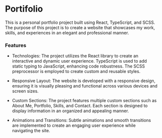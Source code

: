 # Portifolio

This is a personal portfolio project built using React, TypeScript, and SCSS. The purpose of this project is to create a website that showcases my work, skills, and experiences in an elegant and professional manner.

### Features

- Technologies: The project utilizes the React library to create an interactive and dynamic user experience. TypeScript is used to add static typing to JavaScript, enhancing code robustness. The SCSS preprocessor is employed to create custom and reusable styles.

- Responsive Layout: The website is developed with a responsive design, ensuring it is visually pleasing and functional across various devices and screen sizes.

- Custom Sections: The project features multiple custom sections such as About Me, Portfolio, Skills, and Contact. Each section is designed to display information in an organized and appealing manner.

- Animations and Transitions: Subtle animations and smooth transitions are implemented to create an engaging user experience while navigating the site.